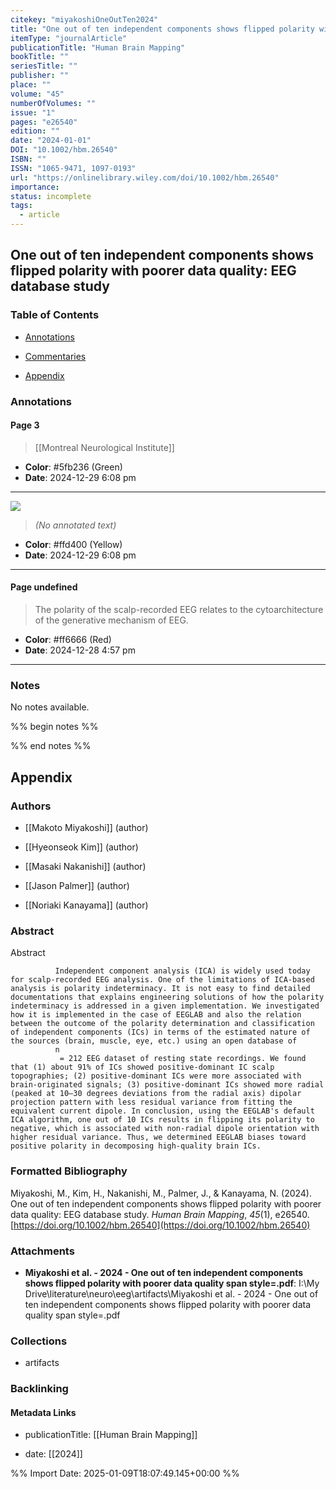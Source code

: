 ```yaml
---
citekey: "miyakoshiOneOutTen2024"
title: "One out of ten independent components shows flipped polarity with poorer data quality: <span style="font-variant:small-caps;">EEG</span> database study"
itemType: "journalArticle"
publicationTitle: "Human Brain Mapping"
bookTitle: ""
seriesTitle: ""
publisher: ""
place: ""
volume: "45"
numberOfVolumes: ""
issue: "1"
pages: "e26540"
edition: ""
date: "2024-01-01"
DOI: "10.1002/hbm.26540"
ISBN: ""
ISSN: "1065-9471, 1097-0193"
url: "https://onlinelibrary.wiley.com/doi/10.1002/hbm.26540"
importance: 
status: incomplete
tags:
  - article
---
```


## One out of ten independent components shows flipped polarity with poorer data quality: <span style="font-variant:small-caps;">EEG</span> database study

### Table of Contents

- [Annotations](#annotations)

+ [Commentaries](#commentaries)

- [Appendix](#appendix)

### Annotations




#### Page 3








> [[Montreal Neurological Institute]]





- **Color**: #5fb236 (Green)
- **Date**: 2024-12-29 6:08 pm

---




![](<0 - Supplementary/images/miyakoshiOneOutTen2024.md/image-3-x303-y335.png>)



> *(No annotated text)*




- **Color**: #ffd400 (Yellow)
- **Date**: 2024-12-29 6:08 pm

---



#### Page undefined







> The polarity of the scalp-recorded EEG relates to the cytoarchitecture  of the generative mechanism of EEG.





- **Color**: #ff6666 (Red)
- **Date**: 2024-12-28 4:57 pm

---





### Notes


No notes available.


%% begin notes %%

<!-- Write your personal notes here -->

%% end notes %%

## Appendix

### Authors


- [[Makoto Miyakoshi]] (author)

- [[Hyeonseok Kim]] (author)

- [[Masaki Nakanishi]] (author)

- [[Jason Palmer]] (author)

- [[Noriaki Kanayama]] (author)



### Abstract

Abstract
            
              Independent component analysis (ICA) is widely used today for scalp‐recorded EEG analysis. One of the limitations of ICA‐based analysis is polarity indeterminacy. It is not easy to find detailed documentations that explains engineering solutions of how the polarity indeterminacy is addressed in a given implementation. We investigated how it is implemented in the case of EEGLAB and also the relation between the outcome of the polarity determination and classification of independent components (ICs) in terms of the estimated nature of the sources (brain, muscle, eye, etc.) using an open database of
              n
               = 212 EEG dataset of resting state recordings. We found that (1) about 91% of ICs showed positive‐dominant IC scalp topographies; (2) positive‐dominant ICs were more associated with brain‐originated signals; (3) positive‐dominant ICs showed more radial (peaked at 10–30 degrees deviations from the radial axis) dipolar projection pattern with less residual variance from fitting the equivalent current dipole. In conclusion, using the EEGLAB's default ICA algorithm, one out of 10 ICs results in flipping its polarity to negative, which is associated with non‐radial dipole orientation with higher residual variance. Thus, we determined EEGLAB biases toward positive polarity in decomposing high‐quality brain ICs.


### Formatted Bibliography

Miyakoshi, M., Kim, H., Nakanishi, M., Palmer, J., & Kanayama, N. (2024). One out of ten independent components shows flipped polarity with poorer data quality: EEG database study. _Human Brain Mapping_, _45_(1), e26540. [https://doi.org/10.1002/hbm.26540](https://doi.org/10.1002/hbm.26540)




### Attachments


- **Miyakoshi et al. - 2024 - One out of ten independent components shows flipped polarity with poorer data quality span style=.pdf**: I:\My Drive\literature\neuro\eeg\artifacts\Miyakoshi et al. - 2024 - One out of ten independent components shows flipped polarity with poorer data quality span style=.pdf




### Collections


- artifacts





### Backlinking


#### Metadata Links


- publicationTitle: [[Human Brain Mapping]]




- date: [[2024]]





<!-- Any additional notes or comments -->


%% Import Date: 2025-01-09T18:07:49.145+00:00 %%
